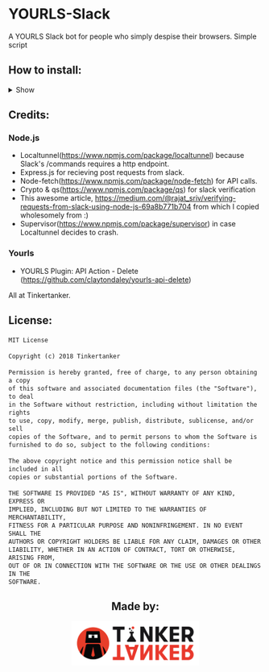 # YOURLS-Slack
A YOURLS Slack bot for people who simply despise their browsers. Simple script

## How to install:
<details><summary>Show</summary>
<p>
Documentation is WIP

#### Step 1: Clone the repo & install dependencies using npm install
![alt Clone and Instal dependencies](https://raw.githubusercontent.com/Tinkertanker/YOURLS-Slack/master/docs/images/1.1.png)


#### Step 2: Create a slack application
![alt Create by signing in and going to https://api.slack.com/apps](https://raw.githubusercontent.com/Tinkertanker/YOURLS-Slack/master/docs/images/1.2.png)


#### Step 3: Create commands
![alt Create /shorten](https://raw.githubusercontent.com/Tinkertanker/YOURLS-Slack/master/docs/images/1.3.png)
![alt Create /unshorten](https://raw.githubusercontent.com/Tinkertanker/YOURLS-Slack/master/docs/images/1.4.png)


#### Step 4: Fill in the exampleconfig.json file, rename it to config.json and run node index

</p>
</details>

## Credits:
### Node.js
- Localtunnel(https://www.npmjs.com/package/localtunnel) because Slack's /commands requires a http endpoint.
- Express.js for recieving post requests from slack.
- Node-fetch(https://www.npmjs.com/package/node-fetch) for API calls.
- Crypto & qs(https://www.npmjs.com/package/qs) for slack verification
- This awesome article, https://medium.com/@rajat_sriv/verifying-requests-from-slack-using-node-js-69a8b771b704 from which I copied wholesomely from :)
- Supervisor(https://www.npmjs.com/package/supervisor) in case Localtunnel decides to crash.
### Yourls
 - YOURLS Plugin: API Action - Delete (https://github.com/claytondaley/yourls-api-delete)

All at Tinkertanker.

## License:
```
MIT License

Copyright (c) 2018 Tinkertanker

Permission is hereby granted, free of charge, to any person obtaining a copy
of this software and associated documentation files (the "Software"), to deal
in the Software without restriction, including without limitation the rights
to use, copy, modify, merge, publish, distribute, sublicense, and/or sell
copies of the Software, and to permit persons to whom the Software is
furnished to do so, subject to the following conditions:

The above copyright notice and this permission notice shall be included in all
copies or substantial portions of the Software.

THE SOFTWARE IS PROVIDED "AS IS", WITHOUT WARRANTY OF ANY KIND, EXPRESS OR
IMPLIED, INCLUDING BUT NOT LIMITED TO THE WARRANTIES OF MERCHANTABILITY,
FITNESS FOR A PARTICULAR PURPOSE AND NONINFRINGEMENT. IN NO EVENT SHALL THE
AUTHORS OR COPYRIGHT HOLDERS BE LIABLE FOR ANY CLAIM, DAMAGES OR OTHER
LIABILITY, WHETHER IN AN ACTION OF CONTRACT, TORT OR OTHERWISE, ARISING FROM,
OUT OF OR IN CONNECTION WITH THE SOFTWARE OR THE USE OR OTHER DEALINGS IN THE
SOFTWARE.
```
<div style="text-align:center;">
<h2>Made by:</h2>
<img src="https://raw.githubusercontent.com/Tinkertanker/YOURLS-Slack/master/docs/images/tticon.png" alt="Tinkertanker" width="50%" height="50%">
</div>